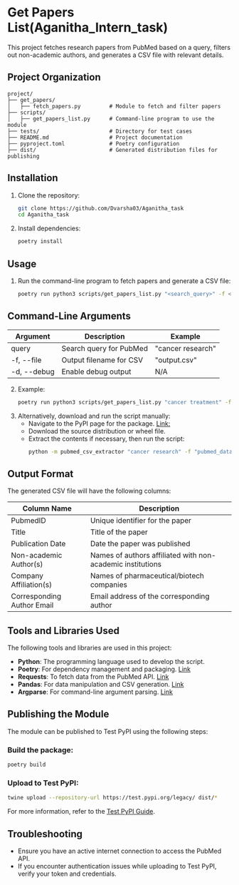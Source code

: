 # Get Papers List(Aganitha_Intern_task)

This project fetches research papers from PubMed based on a query, filters out non-academic authors, and generates a CSV file with relevant details. 

## Project Organization
```
project/
├── get_papers/
│   ├── fetch_papers.py         # Module to fetch and filter papers
├── scripts/
│   ├── get_papers_list.py      # Command-line program to use the module
├── tests/                      # Directory for test cases
├── README.md                   # Project documentation
├── pyproject.toml              # Poetry configuration
├── dist/                       # Generated distribution files for publishing
```


## Installation

1. Clone the repository:
   ```bash
   git clone https://github.com/Dvarsha03/Aganitha_task
   cd Aganitha_task

2. Install dependencies:
   ```bash
   poetry install

## Usage

1. Run the command-line program to fetch papers and generate a CSV file:
   ```bash
   poetry run python3 scripts/get_papers_list.py "<search_query>" -f <output_file> -d


## Command-Line Arguments
| Argument      | Description                                | Example                          |
|---------------|--------------------------------------------|----------------------------------|
| query         | Search query for PubMed                    | "cancer research"                |
| -f, --file    | Output filename for CSV                    | "output.csv"                     |
| -d, --debug   | Enable debug output                        | N/A                               |


2. Example:
   ```bash
   poetry run python3 scripts/get_papers_list.py "cancer treatment" -f results.csv -d

3. Alternatively, download and run the script manually:
   - Navigate to the PyPI page for the package. [Link:](https://pypi.org/project/aganitha-intern-task/)
   - Download the source distribution or wheel file.
   - Extract the contents if necessary, then run the script:
     ```bash
     python -m pubmed_csv_extractor "cancer research" -f "pubmed_data.csv" -d
     ```

## Output Format
The generated CSV file will have the following columns:

| Column Name              | Description                                                     |
|--------------------------|-----------------------------------------------------------------|
| PubmedID                 | Unique identifier for the paper                                 |
| Title                    | Title of the paper                                              |
| Publication Date         | Date the paper was published                                    |
| Non-academic Author(s)   | Names of authors affiliated with non-academic institutions      |
| Company Affiliation(s)   | Names of pharmaceutical/biotech companies                      |
| Corresponding Author Email | Email address of the corresponding author                      |

## Tools and Libraries Used
The following tools and libraries are used in this project:

- **Python**: The programming language used to develop the script.
- **Poetry**: For dependency management and packaging. [Link](https://python-poetry.org/)
- **Requests**: To fetch data from the PubMed API. [Link](https://docs.python-requests.org/en/latest/)
- **Pandas**: For data manipulation and CSV generation. [Link](https://pandas.pydata.org/)
- **Argparse**: For command-line argument parsing. [Link](https://docs.python.org/3/library/argparse.html)

## Publishing the Module
The module can be published to Test PyPI using the following steps:

### Build the package:
```bash
poetry build
```

### Upload to Test PyPI:
```bash
twine upload --repository-url https://test.pypi.org/legacy/ dist/*
```
For more information, refer to the [Test PyPI Guide](https://packaging.python.org/guides/using-testpypi/).

## Troubleshooting
- Ensure you have an active internet connection to access the PubMed API.
- If you encounter authentication issues while uploading to Test PyPI, verify your token and credentials.

